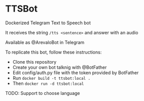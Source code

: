 # TTSBot

Dockerized Telegram Text to Speech bot

It receives the string ```/tts <sentence>``` and answer with an audio

Available as @ArevaloBot in Telegram

To replicate this bot, follow these instructions:

* Clone this repository
* Create your own bot talknig with @BotFather
* Edit config/auth.py file with the token provided by BotFather
* Run ```docker build -t ttsbot:local .```
* Then ```docker run -d ttsbot:local```

TODO: Support to choose language
